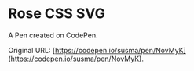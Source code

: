 # Rose CSS SVG

A Pen created on CodePen.

Original URL: [https://codepen.io/susma/pen/NovMyK](https://codepen.io/susma/pen/NovMyK).

